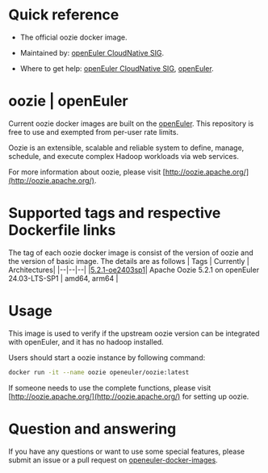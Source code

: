 # Quick reference

- The official oozie docker image.

- Maintained by: [openEuler CloudNative SIG](https://gitee.com/openeuler/cloudnative).

- Where to get help: [openEuler CloudNative SIG](https://gitee.com/openeuler/cloudnative), [openEuler](https://gitee.com/openeuler/community).
# oozie | openEuler
Current oozie docker images are built on the [openEuler](https://repo.openeuler.org/). This repository is free to use and exempted from per-user rate limits.

Oozie is an extensible, scalable and reliable system to define, manage, schedule, and execute complex Hadoop workloads via web services. 

For more information about oozie, please visit [http://oozie.apache.org/](http://oozie.apache.org/).

# Supported tags and respective Dockerfile links
The tag of each oozie docker image is consist of the version of oozie and the version of basic image. The details are as follows
| Tags | Currently |  Architectures|
|--|--|--|
|[5.2.1-oe2403sp1](https://gitee.com/openeuler/openeuler-docker-images/blob/master/Bigdata/oozie/5.2.1/24.03-lts-sp1/Dockerfile)| Apache Oozie 5.2.1 on openEuler 24.03-LTS-SP1 | amd64, arm64 |

# Usage

This image is used to verify if the upstream oozie version can be integrated with openEuler, and it has no hadoop installed.

Users should start a oozie instance by following command:
```bash
docker run -it --name oozie openeuler/oozie:latest
```
If someone needs to use the complete functions, please visit [http://oozie.apache.org/](http://oozie.apache.org/) for setting up oozie.

# Question and answering
If you have any questions or want to use some special features, please submit an issue or a pull request on [openeuler-docker-images](https://gitee.com/openeuler/openeuler-docker-images).